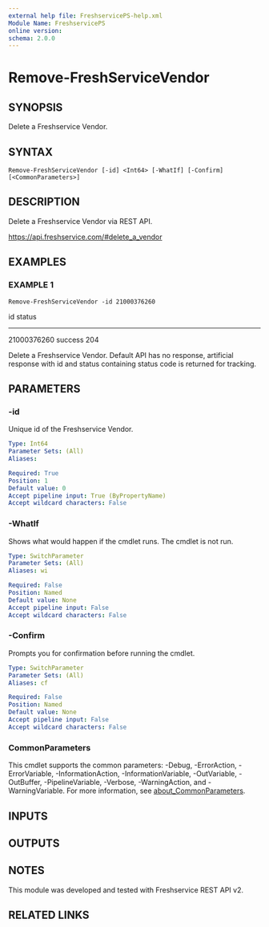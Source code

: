 ```yaml
---
external help file: FreshservicePS-help.xml
Module Name: FreshservicePS
online version:
schema: 2.0.0
---
```


# Remove-FreshServiceVendor

## SYNOPSIS
Delete a Freshservice Vendor.

## SYNTAX

```
Remove-FreshServiceVendor [-id] <Int64> [-WhatIf] [-Confirm] [<CommonParameters>]
```

## DESCRIPTION
Delete a Freshservice Vendor via REST API.

https://api.freshservice.com/#delete_a_vendor

## EXAMPLES

### EXAMPLE 1
```
Remove-FreshServiceVendor -id 21000376260
```

id status
-- ------
21000376260 success 204

Delete a Freshservice Vendor.
Default API has no response, artificial response with id and
status containing status code is returned for tracking.

## PARAMETERS

### -id
Unique id of the Freshservice Vendor.

```yaml
Type: Int64
Parameter Sets: (All)
Aliases:

Required: True
Position: 1
Default value: 0
Accept pipeline input: True (ByPropertyName)
Accept wildcard characters: False
```

### -WhatIf
Shows what would happen if the cmdlet runs.
The cmdlet is not run.

```yaml
Type: SwitchParameter
Parameter Sets: (All)
Aliases: wi

Required: False
Position: Named
Default value: None
Accept pipeline input: False
Accept wildcard characters: False
```

### -Confirm
Prompts you for confirmation before running the cmdlet.

```yaml
Type: SwitchParameter
Parameter Sets: (All)
Aliases: cf

Required: False
Position: Named
Default value: None
Accept pipeline input: False
Accept wildcard characters: False
```

### CommonParameters
This cmdlet supports the common parameters: -Debug, -ErrorAction, -ErrorVariable, -InformationAction, -InformationVariable, -OutVariable, -OutBuffer, -PipelineVariable, -Verbose, -WarningAction, and -WarningVariable. For more information, see [about_CommonParameters](http://go.microsoft.com/fwlink/?LinkID=113216).

## INPUTS

## OUTPUTS

## NOTES
This module was developed and tested with Freshservice REST API v2.

## RELATED LINKS
